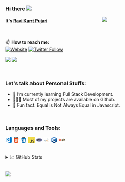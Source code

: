 ### Hi there <img src="https://media.giphy.com/media/hvRJCLFzcasrR4ia7z/giphy.gif" width="25px"> 

<img align='right' src="https://media.giphy.com/media/M9gbBd9nbDrOTu1Mqx/giphy.gif" width="200">

#### It's [Ravi Kant Pujari](http://ravikantpujari.in)

<br />

📫 <b>How to reach me:</b> 
<br />
[![Website](https://img.shields.io/website?label=ravikantpujari.in&style=for-the-badge&url=http%3A%2F%2Fravikantpujari.in)](http://ravikantpujari.in)
[![Twitter Follow](https://img.shields.io/twitter/follow/rvkantpujari?color=1DA1F2&logo=twitter&style=for-the-badge)](https://twitter.com/intent/follow?original_referer=https%3A%2F%2Fgithub.com%2Frvkantpujari&screen_name=rvkantpujari)
<br />
<p>
  <a href="https://www.linkedin.com/in/ravikantpujari"><img src="https://img.shields.io/badge/linkedin-%230077B5.svg?&style=for-the-badge&logo=linkedin&logoColor=white" height=25></a>  
  <a href="https://www.instagram.com/rvkantpujari"><img src="https://img.shields.io/badge/instagram-%23E4405F.svg?&style=for-the-badge&logo=instagram&logoColor=white" height=25></a> 
</p>

<br />

### Let's talk about Personal Stuffs:

 - 🚀   I’m currently learning Full Stack Development.
 - 👨🏻‍💻   Most of my projects are available on Github.
 - 👾   Fun fact: Equal is Not Always Equal in Javascript.

<br />

### Languages and Tools:

<code><img height="20" src="https://raw.githubusercontent.com/github/explore/80688e429a7d4ef2fca1e82350fe8e3517d3494d/topics/visual-studio-code/visual-studio-code.png"></code>
<code><img height="20" src="https://raw.githubusercontent.com/github/explore/80688e429a7d4ef2fca1e82350fe8e3517d3494d/topics/html/html.png"></code>
<code><img height="20" src="https://raw.githubusercontent.com/github/explore/80688e429a7d4ef2fca1e82350fe8e3517d3494d/topics/css/css.png"></code>
<code><img height="20" src="https://raw.githubusercontent.com/github/explore/80688e429a7d4ef2fca1e82350fe8e3517d3494d/topics/javascript/javascript.png"></code>
<code><img height="20" src="https://raw.githubusercontent.com/github/explore/80688e429a7d4ef2fca1e82350fe8e3517d3494d/topics/php/php.png"></code>
<code><img height="20" src="https://raw.githubusercontent.com/github/explore/80688e429a7d4ef2fca1e82350fe8e3517d3494d/topics/mysql/mysql.png"></code>
<code><img height="20" src="https://raw.githubusercontent.com/github/explore/80688e429a7d4ef2fca1e82350fe8e3517d3494d/topics/cpp/cpp.png"></code>
<code><img height="20" src="https://raw.githubusercontent.com/github/explore/80688e429a7d4ef2fca1e82350fe8e3517d3494d/topics/git/git.png"></code>

<br />


<!--
**rvkantpujari/rvkantpujari** is a ✨ _special_ ✨ repository because its `README.md` (this file) appears on your GitHub profile.


Here are some ideas to get you started:

- 🔭 I’m currently working on ...
- 🌱 I’m currently learning ...
- 👯 I’m looking to collaborate on ...
- 🤔 I’m looking for help with ...
- 💬 Ask me about ...
- 📫 How to reach me: ...
- 😄 Pronouns: ...
- ⚡ Fun fact: ...
-->

<details>
  <summary>📈 GitHub Stats </summary>
  <br/>
  <img src="https://github-readme-stats.vercel.app/api?username=rvkantpujari&show_icons=true&theme=dark" alt="rvkantpujari" />
  <br/>
  <img src="https://github-readme-stats.vercel.app/api/top-langs/?username=rvkantpujari&hide=TeX&layout=compact&theme=dark" />
</details>

<br/>

![](https://visitor-badge.glitch.me/badge?page_id=rvkantpujari.rvkantpujari)
